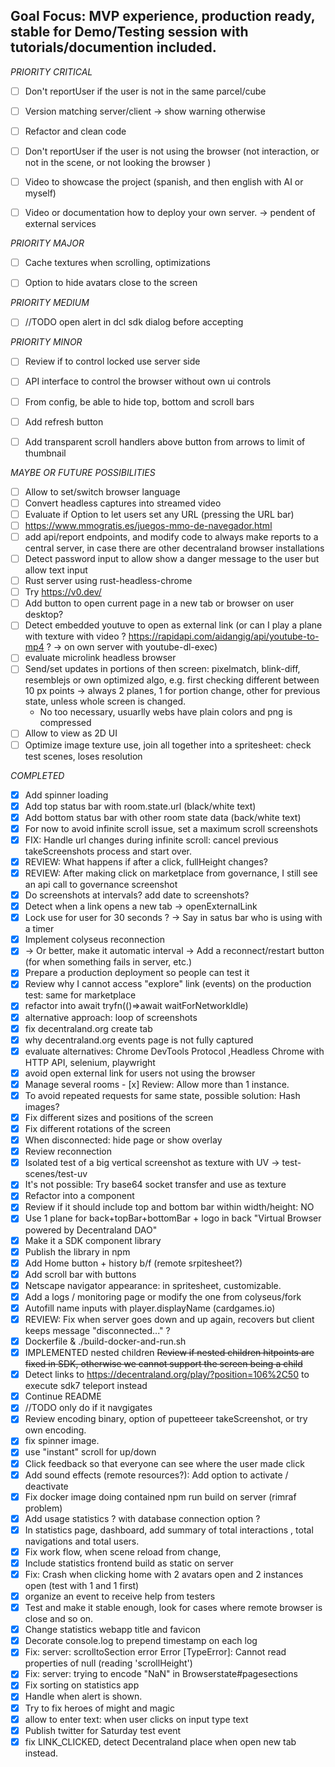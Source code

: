 ## Goal Focus: MVP experience, production ready, stable for Demo/Testing session with tutorials/documention included.

_PRIORITY CRITICAL_

- [ ] Don't reportUser if the user is not in the same parcel/cube
- [ ] Version matching server/client -> show warning otherwise
- [ ] Refactor and clean code
- [ ] Don't reportUser if the user is not using the browser (not interaction, or not in the scene, or not looking the browser )
- [ ] Video to showcase the project (spanish, and then english with AI or myself)
- [ ] Video or documentation how to deploy your own server. -> pendent of external services


_PRIORITY MAJOR_
- [ ] Cache textures when scrolling, optimizations
- [ ] Option to hide avatars close to the screen


_PRIORITY MEDIUM_
- [ ] //TODO open alert in dcl sdk dialog before accepting


_PRIORITY MINOR_
- [ ] Review if to control locked use server side
- [ ] API interface to control the browser without own ui controls
- [ ] From config, be able to hide top, bottom and scroll bars
- [ ] Add refresh button
- [ ] Add transparent scroll handlers above button from arrows to limit of thumbnail


_MAYBE OR FUTURE POSSIBILITIES_
- [ ] Allow to set/switch browser language
- [ ] Convert headless captures into streamed video
- [ ] Evaluate if Option to let users set any URL (pressing the URL bar)
- [ ] https://www.mmogratis.es/juegos-mmo-de-navegador.html
- [ ] add api/report endpoints, and modify code to always make reports to a central server, in case there are other decentraland browser installations
- [ ] Detect password input to allow show a danger message to the user but allow text input
- [ ] Rust server using rust-headless-chrome
- [ ] Try https://v0.dev/
- [ ] Add button to open current page in a new tab or browser on user desktop?
- [ ] Detect embedded youtuve to open as external link (or can I play a plane with texture with video ? https://rapidapi.com/aidangig/api/youtube-to-mp4 ? -> on own server with youtube-dl-exec)
- [ ] evaluate microlink headless browser
- [ ] Send/set updates in portions of then screen: pixelmatch, blink-diff, resemblejs or own optimized algo, e.g. first checking different between 10 px points
  -> always 2 planes, 1 for portion change, other for previous state, unless whole screen is changed.
  - No too necessary, usuarlly webs have plain colors and png is compressed
- [ ] Allow to view as 2D UI
- [ ] Optimize image texture use, join all together into a spritesheet: check test scenes, loses resolution

_COMPLETED_
- [x] Add spinner loading
- [x] Add top status bar with room.state.url (black/white text)
- [x] Add bottom status bar with other room state data (back/white text)
- [x] For now to avoid infinite scroll issue, set a maximum scroll screenshots
- [x] FIX: Handle url changes during infinite scroll: cancel previous takeScreenshots process and start over. 
- [x] REVIEW: What happens if after a click, fullHeight changes?
- [x] REVIEW: After making click on marketplace from governance, I still see an api call to
    governance screenshot
- [x] Do screenshots at intervals? add date to screenshots?
- [x] Detect when a link opens a new tab -> openExternalLink
- [x] Lock use for user for 30 seconds ? -> Say in satus bar who is using with a timer
- [x] Implement colyseus reconnection
- [x] -> Or better, make it automatic interval -> Add a reconnect/restart button (for when something fails in server, etc.)
- [x] Prepare a production deployment so people can test it
- [x] Review why I cannot access "explore" link (events) on the production test: same for marketplace
- [x] refactor into await tryfn(()=>await waitForNetworkIdle)
- [x] alternative approach: loop of screenshots
- [x] fix decentraland.org create tab
- [x] why decentraland.org events page is not fully captured
- [x] evaluate alternatives: Chrome DevTools Protocol ,Headless Chrome with HTTP API, selenium, playwright
- [x] avoid open external link for users not using the browser
- [x] Manage several rooms - [x] Review: Allow more than 1 instance.
- [x] To avoid repeated requests for same state, possible solution: Hash images?
- [x] Fix different sizes and positions of the screen
- [x] Fix different rotations of the screen
- [x] When disconnected: hide page or show overlay
- [x] Review reconnection
- [x] Isolated test of a big vertical screenshot as texture with UV -> test-scenes/test-uv
- [x] It's not possible: Try base64 socket transfer and use as texture
- [x] Refactor into a component
- [x] Review if it should include top and bottom bar within width/height: NO
- [x] Use 1 plane for back+topBar+bottomBar + logo in back "Virtual Browser powered by Decentraland DAO"
- [x] Make it a SDK component library
- [x] Publish the library in npm
- [x] Add Home button + history b/f (remote srpitesheet?)
- [x] Add scroll bar with buttons
- [x] Netscape navigator appearance: in spritesheet, customizable.
- [x] Add a logs / monitoring page or modify the one from colyseus/fork
- [x] Autofill name inputs with player.displayName (cardgames.io)
- [x] REVIEW: Fix when server goes down and up again, recovers but client keeps message "disconnected..." ?
- [x] Dockerfile & ./build-docker-and-run.sh
- [x] IMPLEMENTED nested children ~~Review if nested children hitpoints are fixed in SDK, otherwise we cannot support the screen being a child~~
- [x] Detect links to https://decentraland.org/play/?position=106%2C50 to execute sdk7 teleport instead
- [x] Continue README
- [x] //TODO only do if it navgigates
- [x] Review encoding binary, option of pupetteeer takeScreenshot, or try own encoding.
- [x] fix spinner image. 
- [x] use "instant" scroll for up/down
- [x] Click feedback so that everyone can see where the user made click
- [x] Add sound effects (remote resources?): Add option to activate / deactivate
- [x] Fix docker image doing contained npm run build on server (rimraf problem)
- [x] Add usage statistics ? with database connection option ?
- [x] In statistics page, dashboard, add summary of total interactions , total navigations and total users.
- [x] Fix work flow, when scene reload from change, 
- [x] Include statistics frontend build as static on server
- [x] Fix: Crash when clicking home with 2 avatars open and 2 instances open (test with 1 and 1 first)
- [x] organize an event to receive help from testers
- [x] Test and make it stable enough, look for cases where remote browser is close and so on.
- [x] Change statistics webapp title and favicon
- [x] Decorate console.log to prepend timestamp on each log
- [x] Fix: server: scrolltoSection error Error [TypeError]: Cannot read properties of null (reading 'scrollHeight')
- [x] Fix: server: trying to encode "NaN" in Browserstate#pagesections
- [x] Fix sorting on statistics app
- [x] Handle when alert is shown.
- [x] Try to fix heroes of might and magic
- [x] allow to enter text: when user clicks on input type text
- [x] Publish twitter for Saturday test event
- [x] fix LINK_CLICKED, detect Decentraland place when open new tab instead.